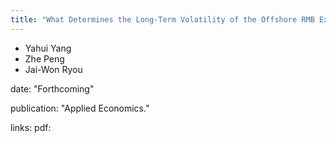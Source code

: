 ```yaml
---
title: "What Determines the Long-Term Volatility of the Offshore RMB Exchange Rate?"
---
```

- Yahui Yang
- Zhe Peng
- Jai-Won Ryou

date: "Forthcoming"

publication: "Applied Economics."

links:
pdf:
